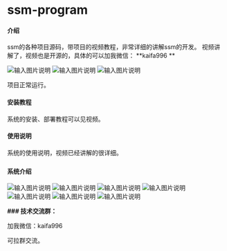 # ssm-program

#### 介绍
ssm的各种项目源码，带项目的视频教程，非常详细的讲解ssm的开发。
视频讲解了，视频也是开源的，具体的可以加我微信： **kaifa996 ** 

![输入图片说明](https://images.gitee.com/uploads/images/2020/0810/111726_e7777c38_7604956.jpeg "1222.jpg")
![输入图片说明](https://images.gitee.com/uploads/images/2020/0810/111609_e5fe78e8_7604956.jpeg "5.jpg")
![输入图片说明](https://images.gitee.com/uploads/images/2020/0810/111629_9c132c4e_7604956.jpeg "6.jpg")

项目正常运行。


#### 安装教程

系统的安装、部署教程可以见视频。

#### 使用说明

系统的使用说明，视频已经讲解的很详细。
### 
#### 系统介绍


![输入图片说明](https://images.gitee.com/uploads/images/2020/0810/112133_7add9070_7604956.jpeg "7.jpg")
![输入图片说明](https://images.gitee.com/uploads/images/2020/0810/112146_e3620073_7604956.jpeg "8.jpg")
![输入图片说明](https://images.gitee.com/uploads/images/2020/0810/112155_99ed8b65_7604956.jpeg "9.jpg")
![输入图片说明](https://images.gitee.com/uploads/images/2020/0810/112203_6bff94e7_7604956.jpeg "10.jpg")
![输入图片说明](https://images.gitee.com/uploads/images/2020/0810/112213_2e90255f_7604956.jpeg "11.jpg")
![输入图片说明](https://images.gitee.com/uploads/images/2020/0810/112227_a15992f5_7604956.jpeg "12.jpg")
![输入图片说明](https://images.gitee.com/uploads/images/2020/0810/112236_4e203224_7604956.jpeg "143.jpg")

 **### 技术交流群：** 


加我微信：kaifa996

可拉群交流。